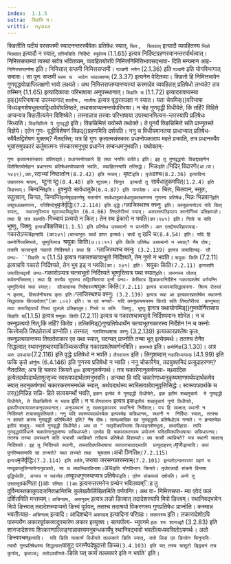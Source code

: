 ```yaml
---
index:  1.1.5
sutra:  क्ङिति च।
vritti:  nyasa
---
```


क्ङितीति यदीयं परसप्तमी स्यादनन्तरस्यैवेकः प्रतिषेधः स्यात्, `चितः, 
चितवात्` इत्यादौ व्यवहितस्य `भिन्नो भिन्नवात्` इत्यादौ न स्यात्, `तस्मिन्निति निर्दिष्टे स्पूर्वस्य` (1.1.65) इत्यत्र निर्दिष्टग्रहणस्यानन्तरर्यार्थत्वात्। निमित्तसप्तम्यां त्वस्यां सर्वत्र भवितव्यम्, व्यवहितयोरपि निमित्तनिमित्तिभावसद्भावा-
दिति मन्यमान आह- `निमित्तसप्तम्येषा` इति। निमित्तात् सप्तमी निमित्तसप्तमी। `पञ्चमी भयेन` (2.1.36) इति `पञ्चमी` इति योगविभागात् समासः। सा पुनः सप्तमी `यस्य च 
भावेन भावलक्षणम्` (2.3.37) इत्यनेन वेदितव्या। क्ङितो हि निमित्तभावेन गुणवृद्धयोःप्राप्तिलक्षणो भावो लक्ष्यते। अथ निमित्तसप्तम्यामप्यस्यां कस्मादेव व्यवहितस् प्रतिषेधो लभ्यते? तत्र तस्मिन् (1.1.65) इत्यादिकायाः परिभाषाया अनुपस्थानात्। 
`क्ङिति च` (1.1.72) इत्यादरावप्यस्या इक्()परिभाषाया उपस्थानात् `शालीयः, मालीयः` 
इत्यत्र वृद्धरसञ्ज्ञा न स्यात। यता चेयमिक्()परिभाषा विध्यङ्गशेषभूतत्वाद्विधावेवोपतिष्ठते, तथासावप्यानन्तर्यपरिभाषा। न चेह गुणवृद्धी विधीयेते, किं तर्हि? विहिते अप्यन्यत्र क्ङितीत्यनेन विशिष्येते। तस्मान्नात्र तस्याः परिभाषाया उपस्थानमित्यन-न्तरस्यापि प्रतिषेधः सिध्यति। `क्ङिन्निमित्ते ये गुणवृद्धी` इति। क्ङिन्निमित्तं ययोस्ते तथोक्ते। ते पुनर्ये क्ङिन्निमित्ते सति प्राप्नुतस्ते विज्ञेये। एतेन गुण-
वृद्धीविशेषणं क्ङिद्()ग्रहणमिति दर्शयति। ननु च विधीयमानतया प्राधान्यात् प्रतिषेध-
स्यैवैतद्विशेषणं युक्तम्? नैतदस्ति; यत्र हि गुणः कृतात्मसंस्कारः प्रधानोपकाराय महते प्रभवति, तत्र प्रधानस्यैव भूयांसमुपकारं कर्तुमात्मनः संस्कारमनुभूय प्रधानेन सम्बन्धमनुभवति। यथोक्तम्-

`गुणः कृतात्मसंस्कारः प्रतिपद्यते।
प्रधानस्योपकारे हि तथा भयसि वर्तते॥ इति।
इह तु गुणवृद्धयोः क्ङिद्दग्रहणेन विशेषितयोर्महान प्रधानस्य प्रतिषेधस्योपकारो भवति, व्यवहितस्यापि तत्सिद्धेः। `भिन्नः` इति। `भिदिर् विदारणे` (धा।पा। १४३९),क्तः, `रदाभ्यां निष्ठातोनः`(8.2.42) इति नत्वम्। `मृष्टः` इति। मृजेः `व्रश्च`(8.2.36) इत्यादिना जकारस्य षत्वम्, `ष्टुना ष्टुः`(8.4.40) इति ष्टुत्वम्। चिनुत 
इत्यादौ तु `सार्वधातुकमपित्`(1.2.4) इति क्ङित्त्वम्। `चिन्वन्ति`इति। `हुश्नुवोः
सार्वधातुके`(6.4.87) इति यणादेशः। अत्र `चितः, चितवान्, स्तुतः, स्तुतवान्, चिनतः, चिन्वन्ति` इत्येषूदाहरणेषु यतायोगं सार्वधातुकार्धधातुकलक्षणस्य गुणस्य प्रतिषेधः, `भिन्नः भिन्नवान्` इति लघूपधलक्षणस्य, परिशिष्टेषु `मृजेर्वृद्धिः` (7.2.114)
इति वृद्धेः। `ग्लाजिस्थश्च क्स्नुः` इति। क्स्नुप्रत्ययोऽयं यदि कित् स्यात्, 
स्थास्नुरित्यत्र घुमास्थादिसूत्रेण (6.4.66) तिष्ठतेरीत्त्वं स्यात्। अतस्तत्परिहाराय क्स्नोर्गित्त्वं प्रतिज्ञायते। तथा हि तत्र वक्ष्यति-`गिच्चायं प्रत्ययो न 
कित्। तेन स्थ ईकारो न भवति`(का।२४१) इति। गित्वे च सति `भूष्णुः, जिष्णुः` इत्यत्र`क्ङितिच` (1.1.5) इति प्रतिषेध उच्यमानो न प्राप्नोति। अत एतद्दोषपरिहारायाह- `गकारोऽप्यत्र` इत्यादि (का२४१)।चत्त्र्वभूतः चर्त्वं प्राप्त इत्यर्थः। चर्त्वं तु `
खरि च`(8.4.54) इति। यदि हि क्स्नोर्गित्त्वमिष्यते, भूष्णुरित्यत्र `श्रयुकः किति`(७।२।११) इति किति प्रतिषेध उच्यमानो न स्यात्? नैष दोषः; तत्रापि चत्त्र्वभूतो
गकारो निर्दिश्यते। तथा हि -`ग्लाजिस्थश्च क्स्नुः` (3.2.139) इत्यत्र जयादित्यवृ-
त्तौ ग्रन्थः- ``क्ङिति च` (1.1.5) इत्यत्र गकारश्चत्त्र्वभूतो निर्दिश्यते, तेन गुणो न भवति। `श्रयुकः किति` (7.2.11) इत्यत्रापि गकारो निर्दिश्यते, तेन भुव इड् न भवति`(का। २४१) इति। `श्रयुकः किति` (7.2.11) इत्यत्रापि जयादित्यवृत्तौ ग्रन्थः- `गकारोऽप्यत्र चत्त्र्वभूतो निर्दिश्यते भूष्णुरित्यत्र यथा स्यात्` इति। वामनस्य
त्वेतत् सर्वमनभिमतम्। तथा हि तस्यैव सूत्रस्य तद्विरचितायां वृत्तौ ग्रन्थः- केचिदत्र द्विककरानिर्देशेन गकारप्रश्लेषं वर्णयन्ति भूष्णुरित्येवं यथा स्यात्। 
सौत्रत्वाच्च निर्देशस्य `श्रयुकः किति` (7.2.11) इत्यत्र चत्र्वस्यासिद्धत्वमना-
श्रित्य रोरुत्वं न कृतम्, विसर्जनीयश्च कृतः इति। `ग्लाजिस्थश्च क्स्नुः` (3.2.139) इत्यत्र स्था आ इत्यकारप्रश्लेषेण स्थास्नोः सिद्धत्वान्न किञ्चदेतत्"(का ८०२)
इति। स एवं मन्यते- यदि क्स्नुप्रत्यययस्य कित्त्वे सति तिष्ठतेरीत्त्वं 
प्राप्नुयात् तथा तत्परिहारार्थं गित्त्वं युज्यते प्रतिज्ञातुम। गित्त्वे च सति 
जिष्णुः, भूष्णुः` इत्यत्र यथायोगमिड्()गुणयोर्निरासाय `क्ङिति च`(1.1.5) इत्यत्र
`श्रयुकः किति` (7.2.11) इत्यत्र च गकारश्चत्र्वभूतो निर्दिश्यमानः शोभेत। न च 
क्स्नुप्रत्ययो गित्,किं तर्हि? किदेव। तत्किमिड्()गुण्प्रतिषेधार्थेन चत्त्र्वभूतगकारस्य निर्देशेन !न च क्स्नोः कित्त्वेसति तिष्ठतेरात्वं प्राप्नोति। तस्मात् `
ग्लाजिस्थशाच क्स्नुः` (3.2.139) इत्याकारप्रश्लेषः कृतः, क्स्नुप्रत्ययान्तस्य
तिष्ठतेराकार एव यथा स्यात्, यदन्यत् प्राप्नोति तन्मा भूत् इत्येवमर्थः। ततश्च 
तेनैव सिद्धत्वात् स्थास्नुशब्दस्याकिञ्चित्करमिह गकारप्रश्लेषवर्णनमिति। `कामयते` इति। `कमेर्णिङ`(3.1.30)। अत्र `अत उपधायाः`(7.2.116) इति वृद्धेः प्रतिषेधो न भवति। `लैगवायनः` इति। लिगुशब्दात् `नडादिभ्यःफक्` (4.1.99) इति फकि कृते `ओर्गुणः` (6.4.146) इति गुणस्य प्रतिषेधो न भवति। ननु चोकारैगेव, तदयुक्तमिदं प्रत्युदाहरणम्? नैतदस्ति; अत्र हि चकारः क्रियते `इकः` इत्यनुकर्षणार्थः। तत्र चकारेणानुकर्षणसा-
मथ्र्यादिक इत्येतदर्थपदार्थतामुत्सृज्य स्वरूपपदार्थतामनुभवति। अन्यथा हि यदि
चकारेणाध्यनुकृष्यमाणमर्थपदार्थकमेव स्यात् तदनुकर्षणार्थं चकारकरणमनर्थकं स्यात्, अर्थपदार्थस्य स्वरितत्वादेवानुवृत्तिसिद्धेः। स्वरूपपदार्थके च तस्()मिन्निह सन्नि-
हिते सत्ययमर्थो भवति, `इकग इत्येवं ये गुणवृद्धी विधीयेते, इक इतीमं शब्दमुचार्य 
ये गुणवृद्धी विधीयेते, ते क्ङिन्निमित्ते न भवतः` इति। न च `लैगवायनः` इत्यत्र 
इकः` इतीमं शब्दमुचार्य गुणो विधीयते, इक्परिभाषायास्तत्रानुपस्थानात्। अनुपस्थानं तु साक्षादुकारस्य स्थानिनो निर्देशात्। यत्र हि साक्षात् स्थानी न निर्दिश्यते
तत्रासावुपतिष्ठते। ननु यदि स्वरूपपदार्थस्येक इत्यस्येह सन्निधानम्, स्थानी न 
निर्दिष्टः स्यात्, ततश्च न ज्ञायते कस्य गुणवृद्धी प्रतिषिध्येते इति? नैष दोषः। सामथ्र्यादिक एव गुणवृद्धयोः प्रतिषेधोऽयं गम्यते। न ह्रन्यस्येक इतीमं शब्दुमु-
च्चार्य गुणवृद्धी विधीयेते। अथ वा " यद्यपीक्परिभाषा विध्यङ्गशेषभूता, तथापीहास-
त्यपि गुणवृद्धयोर्विधाने चकारेणानुकृशष्य सन्निधाप्यते। एतदेव हि चकारकरणस्य प्रयोजनं यदिदमिक्परिभाषायाः सन्निधापनम्। ततश्च तस्या उपस्थाने सति यत्रासौ व्याप्रियते तत्रैवायं प्रतिषेधो विज्ञायते। क्व चासौ व्याप्रियते? यत्र स्थानी साक्षान्न् 
निर्दिश्यते। इह तु निर्दिश्यते स्थानी, तस्मादिक्परिभाषाया व्यापाराभावाद्भवति 
प्रत्युदाहरण्। `मृजेः` इत्यादि। कथं पुनरिष्यमाणापि सा लभ्यते? यथा लभ्यते तथा 
श्रूयताम। `अचो ञ्णिति` श्(7.2.115) इत्यत्र `मृजेर्वृद्धिः` (7.2.114) इति वर्तते, `जराया जरसन्यतरस्याम्` (7.2.101) इत्यतोऽन्यतरस्यां ग्रहणं च मण्डूकप्लुतिन्यायेनानुवत्र्तते, सा च व्यवस्थितविभाषा। `अचः` इति योगविभागः क्रियते। मृजेरजादौ संक्रमे विभाषा वृद्धिर्भवति, अन्यत्र न भवत्येव।
`लघूपधगुणस्याप्यत्र प्रतिषेधः` इति। एतेन संक्रमत्वं दर्शयति। अन्ये तु 
उत्तरसूत्रे `कणिता ()आः` रणिता ()आः` इत्यनन्तरमनेन ग्रन्थेन भवितव्यम्िह तु दुर्विन्यस्तकाकुपदजनितभ्रान्तिभिः कुलेखकैर्लिखितमिति वर्णयन्ति। अथ वा- निमित्तसप्त-
म्या एवेदं फलं दर्शितमिति मन्तव्यम्। `अचिनवम्, असनुवम्` इत्यत्र लङो ङित्वात्
तदादेशस्यापि मिपो ङित्त्वम्। स्थानिवद्भावेन मिपो ङित्त्वात् तदादेशस्याप्यमो 
ङित्त्वं पूर्ववत्, ततश्च तदाश्रयो विकरणस्य गुणप्रतिषेधः प्राप्नोति। कस्मान्न
भवतीत्याह- `अचिनवम्` इत्यादि। आदिशब्देन `अकरवम्` इत्यादिनां परिग्रहः। `लकारस्य` इति। लकारादेशोऽपि पारम्पर्येण लकारपूर्वकत्वादुपचारेण लकार इत्युक्तः। सत्यपीत्य-
भ्युपगमे `हलः श्नः शानज्झौ` (3.2.83) इति शानजादेशस्य शित्करणाल्लिङ्गान्नावश्यमनुबन्धकार्येषु स्थानिवद्भावो भवतीत्यध्यवसितोऽयमर्थः। अतो ङित्त्ववचम्` इत्यादि। 
यदि ङिति यत्कार्यं विधीयते तल्लकारे ङिति स्यात्, ततो लिङ एव ङित्त्वेन चिनुयादि-
त्यादौ गुणप्रतिषेधस्य सिद्धत्वात् `यासुट् परस्मैपदेषूदात्तो ङिच्च` (3.4.103) इति यत् तस्य यासुटो ङ्द्विचनं तन्न कुर्यात्, कृतञ्च; ततोऽवसीयते- `ङिति यत् कार्यं तल्लकारे इति न भवति` इति।
